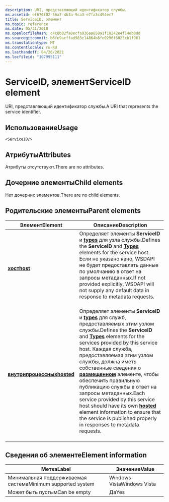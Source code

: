 ```yaml
---
description: URI, представляющий идентификатор службы.
ms.assetid: ef676f02-56a7-4b3a-9ca3-e7fa3c494ec7
title: ServiceID, элемент
ms.topic: reference
ms.date: 05/31/2018
ms.openlocfilehash: c4c8b02fa8ecfa936aa658a1f18242e4f14eb0dd
ms.sourcegitcommit: b6fe9acffad983c14864b8fe0296f6025cb1f961
ms.translationtype: MT
ms.contentlocale: ru-RU
ms.lasthandoff: 04/26/2021
ms.locfileid: "107995111"
---
```

# <a name="serviceid-element"></a><span data-ttu-id="bca42-103">ServiceID, элемент</span><span class="sxs-lookup"><span data-stu-id="bca42-103">ServiceID element</span></span>

<span data-ttu-id="bca42-104">URI, представляющий идентификатор службы.</span><span class="sxs-lookup"><span data-stu-id="bca42-104">A URI that represents the service identifier.</span></span>

## <a name="usage"></a><span data-ttu-id="bca42-105">Использование</span><span class="sxs-lookup"><span data-stu-id="bca42-105">Usage</span></span>

``` syntax
<ServiceID/>
```

## <a name="attributes"></a><span data-ttu-id="bca42-106">Атрибуты</span><span class="sxs-lookup"><span data-stu-id="bca42-106">Attributes</span></span>

<span data-ttu-id="bca42-107">Атрибуты отсутствуют.</span><span class="sxs-lookup"><span data-stu-id="bca42-107">There are no attributes.</span></span>

## <a name="child-elements"></a><span data-ttu-id="bca42-108">Дочерние элементы</span><span class="sxs-lookup"><span data-stu-id="bca42-108">Child elements</span></span>

<span data-ttu-id="bca42-109">Нет дочерних элементов.</span><span class="sxs-lookup"><span data-stu-id="bca42-109">There are no child elements.</span></span>

## <a name="parent-elements"></a><span data-ttu-id="bca42-110">Родительские элементы</span><span class="sxs-lookup"><span data-stu-id="bca42-110">Parent elements</span></span>



| <span data-ttu-id="bca42-111">Элемент</span><span class="sxs-lookup"><span data-stu-id="bca42-111">Element</span></span>                             | <span data-ttu-id="bca42-112">Описание</span><span class="sxs-lookup"><span data-stu-id="bca42-112">Description</span></span>                                                                                                                                                                                                                                                                                                                          |
|-------------------------------------|--------------------------------------------------------------------------------------------------------------------------------------------------------------------------------------------------------------------------------------------------------------------------------------------------------------------------------------|
| [<span data-ttu-id="bca42-113">**хост**</span><span class="sxs-lookup"><span data-stu-id="bca42-113">**host**</span></span>](host.md)<br/>     | <span data-ttu-id="bca42-114">Определяет элементы **ServiceID** и [**types**](types.md) для узла службы.</span><span class="sxs-lookup"><span data-stu-id="bca42-114">Defines the **ServiceID** and [**Types**](types.md) elements for the service host.</span></span> <span data-ttu-id="bca42-115">Если не указано явно, WSDAPI не будет предоставлять данные по умолчанию в ответ на запросы метаданных.</span><span class="sxs-lookup"><span data-stu-id="bca42-115">If not provided explicitly, WSDAPI will not supply any default data in response to metadata requests.</span></span><br/> <br/>                                                                                                                     |
| [<span data-ttu-id="bca42-116">**внутрипроцессных**</span><span class="sxs-lookup"><span data-stu-id="bca42-116">**hosted**</span></span>](hosted.md)<br/> | <span data-ttu-id="bca42-117">Определяет элементы **ServiceID** и [**types**](types.md) для служб, предоставляемых этим узлом службы.</span><span class="sxs-lookup"><span data-stu-id="bca42-117">Defines the **ServiceID** and [**Types**](types.md) elements for the services provided by this service host.</span></span> <span data-ttu-id="bca42-118">Каждая служба, предоставляемая этим узлом службы, должна иметь собственные сведения о [**размещенном**](hosted.md) элементе, чтобы обеспечить правильную публикацию службы в ответ на запросы метаданных.</span><span class="sxs-lookup"><span data-stu-id="bca42-118">Each service provided by this service host should have its own [**hosted**](hosted.md) element information to ensure that the service is published properly in responses to metadata requests.</span></span><br/> <br/> |



## <a name="element-information"></a><span data-ttu-id="bca42-119">Сведения об элементе</span><span class="sxs-lookup"><span data-stu-id="bca42-119">Element information</span></span>



| <span data-ttu-id="bca42-120">Метка</span><span class="sxs-lookup"><span data-stu-id="bca42-120">Label</span></span> | <span data-ttu-id="bca42-121">Значение</span><span class="sxs-lookup"><span data-stu-id="bca42-121">Value</span></span> |
|-------------------------------------|---------------|
| <span data-ttu-id="bca42-122">Минимальная поддерживаемая система</span><span class="sxs-lookup"><span data-stu-id="bca42-122">Minimum supported system</span></span><br/> | <span data-ttu-id="bca42-123">Windows Vista</span><span class="sxs-lookup"><span data-stu-id="bca42-123">Windows Vista</span></span> |
| <span data-ttu-id="bca42-124">Может быть пустым</span><span class="sxs-lookup"><span data-stu-id="bca42-124">Can be empty</span></span>                        | <span data-ttu-id="bca42-125">Да</span><span class="sxs-lookup"><span data-stu-id="bca42-125">Yes</span></span>           |



 

 




